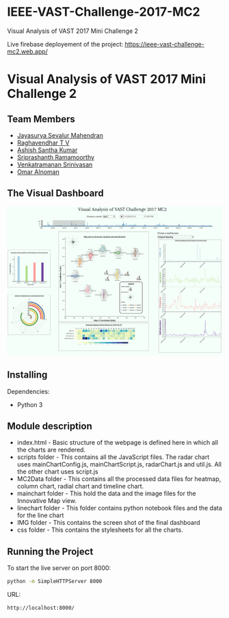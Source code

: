 # IEEE-VAST-Challenge-2017-MC2
Visual Analysis of VAST 2017 Mini Challenge 2

Live firebase deployement of the project: https://ieee-vast-challenge-mc2.web.app/

# Visual Analysis of VAST 2017 Mini Challenge 2

## Team Members
- [Jayasurya Sevalur Mahendran](https://www.github.com/imjaya)
- [Raghavendhar T V](https://www.github.com/raghav1397)
- [Ashish Santha Kumar](https://www.github.com/AshishSanthaKumar)
- [Sriprashanth Ramamoorthy](https://www.github.com/rspixers)
- [Venkatramanan Srinivasan](https://www.github.com/Venkat19967)
- [Omar Alnoman](https://www.github.com/oalnoman)


## The Visual Dashboard 

![Completed Visual Dashboard - D3](IMG/dashboard.png)

## Installing
Dependencies:
  * Python 3

## Module description

* index.html - Basic structure of the webpage is defined here in which all the charts are rendered.
* scripts folder - This contains all the JavaScript files. The radar chart uses mainChartConfig.js, mainChartScript.js, radarChart.js and util.js. All the other chart uses script.js 
* MC2Data folder - This contains all the processed data files for heatmap, column chart, radial chart and timeline chart.
* mainchart folder - This hold the data and the image files for the Innovative Map view.
* linechart folder - This folder contains python notebook files and the data for the line chart
* IMG folder - This contains the screen shot of the final dashboard
* css folder - This contains the stylesheets for all the charts.

## Running the Project

To start the live server on port 8000:
```sh
python -m SimpleHTTPServer 8000
```

URL:
```sh
http://localhost:8000/
```


